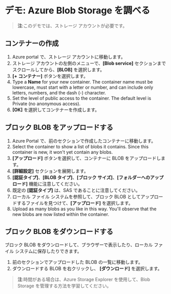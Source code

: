 # <a name="demonstration-explore-azure-blob-storage"></a>デモ: Azure Blob Storage を調べる

>**注**:このデモでは、ストレージ アカウントが必要です。

## <a name="create-a-container"></a>コンテナーの作成

1. Azure portal で、ストレージ アカウントに移動します。
2. ストレージ アカウントの左側のメニューで、**[Blob service]** セクションまでスクロールしてから、**[BLOB]** を選択します。
3. **[+ コンテナー]** ボタンを選択します。
4. Type a <bpt id="p1">**</bpt>Name<ept id="p1">**</ept> for your new container. The container name must be lowercase, must start with a letter or number, and can include only letters, numbers, and the dash (-) character. 
5. Set the level of public access to the container. The default level is Private (no anonymous access).
6. **[OK]** を選択してコンテナーを作成します。

## <a name="upload-a-block-blob"></a>ブロック BLOB をアップロードする

1. Azure Portal で、前のセクションで作成したコンテナーに移動します。
2. Select the container to show a list of blobs it contains. Since this container is new, it won't yet contain any blobs.
3. **[アップロード]** ボタンを選択して、コンテナーに BLOB をアップロードします。
4. **[詳細設定]** セクションを展開します。
5. **[認証タイプ]**、**[BLOB タイプ]**、**[ブロック サイズ]**、**[フォルダーへのアップロード]** 機能に注意してください。
6. 既定の **[認証タイプ]** は、SAS であることに注意してください。
4. ローカル ファイル システムを参照して、ブロック BLOB としてアップロードするファイルを見つけて、**[アップロード]** を選択します。
5. Upload as many blobs as you like in this way. You'll observe that the new blobs are now listed within the container.

## <a name="download-a-block-blob"></a>ブロック BLOB をダウンロードする

ブロック BLOB をダウンロードして、ブラウザーで表示したり、ローカル ファイル システムに保存したりできます。 

1. 前のセクションでアップロードした BLOB の一覧に移動します。
2. ダウンロードする BLOB を右クリックし、 **[ダウンロード]** を選択します。

>**注**:時間がある場合は、Azure Storage Explorer を使用して、Blob Storage を管理する方法を学習してください。 